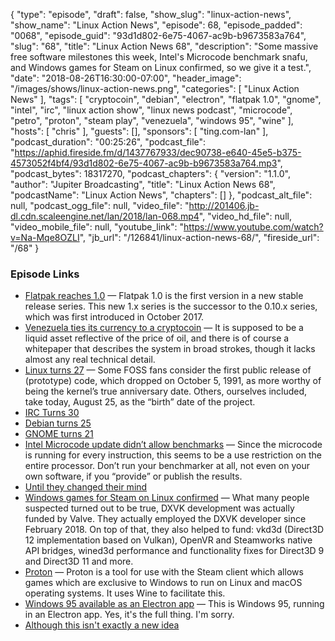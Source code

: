 {
  "type": "episode",
  "draft": false,
  "show_slug": "linux-action-news",
  "show_name": "Linux Action News",
  "episode": 68,
  "episode_padded": "0068",
  "episode_guid": "93d1d802-6e75-4067-ac9b-b9673583a764",
  "slug": "68",
  "title": "Linux Action News 68",
  "description": "Some massive free software milestones this week, Intel's Microcode benchmark snafu, and Windows games for Steam on Linux confirmed, so we give it a test.",
  "date": "2018-08-26T16:30:00-07:00",
  "header_image": "/images/shows/linux-action-news.png",
  "categories": [
    "Linux Action News"
  ],
  "tags": [
    "cryptocoin",
    "debian",
    "electron",
    "flatpak 1.0",
    "gnome",
    "intel",
    "irc",
    "linux action show",
    "linux news podcast",
    "microcode",
    "petro",
    "proton",
    "steam play",
    "venezuela",
    "windows 95",
    "wine"
  ],
  "hosts": [
    "chris"
  ],
  "guests": [],
  "sponsors": [
    "ting.com-lan"
  ],
  "podcast_duration": "00:25:26",
  "podcast_file": "https://aphid.fireside.fm/d/1437767933/dec90738-e640-45e5-b375-4573052f4bf4/93d1d802-6e75-4067-ac9b-b9673583a764.mp3",
  "podcast_bytes": 18317270,
  "podcast_chapters": {
    "version": "1.1.0",
    "author": "Jupiter Broadcasting",
    "title": "Linux Action News 68",
    "podcastName": "Linux Action News",
    "chapters": []
  },
  "podcast_alt_file": null,
  "podcast_ogg_file": null,
  "video_file": "http://201406.jb-dl.cdn.scaleengine.net/lan/2018/lan-068.mp4",
  "video_hd_file": null,
  "video_mobile_file": null,
  "youtube_link": "https://www.youtube.com/watch?v=Na-Mqe8OZLI",
  "jb_url": "/126841/linux-action-news-68/",
  "fireside_url": "/68"
}


### Episode Links

  * [Flatpak reaches 1.0](https://github.com/flatpak/flatpak/releases/tag/1.0.0 "Flatpak reaches 1.0") — Flatpak 1.0 is the first version in a new stable release series. This new 1.x series is the successor to the 0.10.x series, which was first introduced in October 2017. 
  * [Venezuela ties its currency to a cryptocoin](https://techcrunch.com/2018/08/20/venezuela-ties-its-currency-to-a-state-run-cryptocoin/ "Venezuela ties its currency to a cryptocoin") — It is supposed to be a liquid asset reflective of the price of oil, and there is of course a whitepaper that describes the system in broad strokes, though it lacks almost any real technical detail. 
  * [Linux turns 27](https://www.omgubuntu.co.uk/2018/08/happy-birthday-linux-27 "Linux turns 27") — Some FOSS fans consider the first public release of (prototype) code, which dropped on October 5, 1991, as more worthy of being the kernel’s true anniversary date. Others, ourselves included, take today, August 25, as the “birth” date of the project.
  * [IRC Turns 30](http://www.oulu.fi/university/node/54247 "IRC Turns 30")
  * [Debian turns 25](https://www.theregister.co.uk/2018/08/16/debian_at_25/ "Debian turns 25")
  * [GNOME turns 21](https://www.phoronix.com/scan.php?page=news_item&px=GNOME-3.29.91-Released "GNOME turns 21")
  * [Intel Microcode update didn’t allow benchmarks](https://perens.com/2018/08/22/new-intel-microcode-license-restriction-is-not-acceptable/ "Intel Microcode update didn’t allow benchmarks") — Since the microcode is running for every instruction, this seems to be a use restriction on the entire processor. Don’t run your benchmarker at all, not even on your own software, if you “provide” or publish the results.
  * [Until they changed their mind](https://perens.com/2018/08/23/intel-resolves-microcode-licensing-issue/ "Until they changed their mind")
  * [Windows games for Steam on Linux confirmed](https://www.gamingonlinux.com/articles/valve-officially-confirm-a-new-version-of-steam-play-which-includes-a-modified-version-of-wine.12400 "Windows games for Steam on Linux confirmed") — What many people suspected turned out to be true, DXVK development was actually funded by Valve. They actually employed the DXVK developer since February 2018. On top of that, they also helped to fund: vkd3d (Direct3D 12 implementation based on Vulkan), OpenVR and Steamworks native API bridges, wined3d performance and functionality fixes for Direct3D 9 and Direct3D 11 and more.
  * [Proton](https://github.com/ValveSoftware/Proton "Proton") — Proton is a tool for use with the Steam client which allows games which are exclusive to Windows to run on Linux and macOS operating systems. It uses Wine to facilitate this.
  * [Windows 95 available as an Electron app](https://github.com/felixrieseberg/windows95 "Windows 95 available as an Electron app") — This is Windows 95, running in an Electron app. Yes, it's the full thing. I'm sorry.
  * [Although this isn't exactly a new idea](https://win95.ajf.me/ "Although this isn't exactly a new idea")


